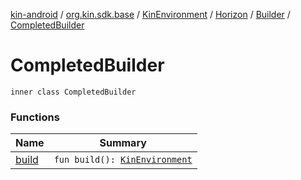 [kin-android](../../../../../index.md) / [org.kin.sdk.base](../../../../index.md) / [KinEnvironment](../../../index.md) / [Horizon](../../index.md) / [Builder](../index.md) / [CompletedBuilder](./index.md)

# CompletedBuilder

`inner class CompletedBuilder`

### Functions

| Name | Summary |
|---|---|
| [build](build.md) | `fun build(): `[`KinEnvironment`](../../../index.md) |
